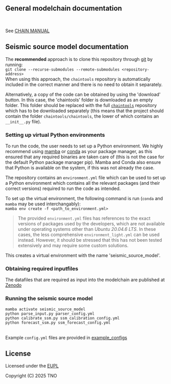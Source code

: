 ## General modelchain documentation ##
<br>

See [CHAIN MANUAL](/CHAIN_MANUAL.md)

## Seismic source model documentation ##

 The **recommended** approach is to clone this repository through [git](https://git-scm.com/) by running:  
  `git clone --recurse-submodules --remote-submodules <repository-address>` <br>
  When using this approach, the `chaintools` repository is automatically included in the correct manner and there is no  need to obtain it separately.
  
  Alternatively, a copy of the code can be obtained by using the 'download' button. 
  In this case, the 'chaintools' folder is downloaded as an empty folder. This folder should be 
  replaced with the full [`chaintools`](https://github.com/TNO/SHRA-Groningen-chaintools) repository which has to be downloaded separately (this means that
  the project should contain the folder `chaintools/chaintools`, the lower of which contains an `__init__.py` file).

### Setting up virtual Python environments ###

To run the code, the user needs to set up a Python environment. 
We highly recommend using [mamba](https://github.com/conda-forge/miniforge) or 
[conda](https://docs.conda.io/projects/miniconda/en/latest/) as your package manager, as this ensured that any 
required binaries are taken care of (this is not the case for the default Python package manager pip).
Mamba and Conda also ensure that Python is available on the system, if this was not already the case.

The repository contains an `environment.yml` file which can be used to set up a Python environment which contains all the relevant packages (and their correct versions) required to run 
the code as intended. 

To set up the virtual environment, the following command is run (`conda` and `mamba` may be used interchangably): <br>
`mamba env create -f <path_to_environment.yml>` <br>

> The provided `environment.yml` files has references to the exact versions of packages used by the developers, 
which are not available under operating systems other than _Ubuntu 20.04.6 LTS_. In these cases, the less comprehensive 
`environment_light.yml` can be used instead.  However, it should be stressed that this has not been tested extensively 
and may require some custom solutions.

This creates a virtual environment with the name 'seismic_source_model'.

### Obtaining required inputfiles ###

The datafiles that are required as input into the modelchain are published at [Zenodo](https://doi.org/10.5281/zenodo.10245813)

### Running the seismic source model ###


`mamba activate seismic_source_model` <br>
`python parse_input.py parser_config.yml` <br>
`python calibrate_ssm.py ssm_calibration_config.yml` <br>
`python forecast_ssm.py ssm_forecast_config.yml` <br> <br>


Example `config.yml` files are provided in [example_configs](/example_configs)

## License ##
Licensed under the [EUPL](/LICENSE)

Copyright (C) 2025 TNO
